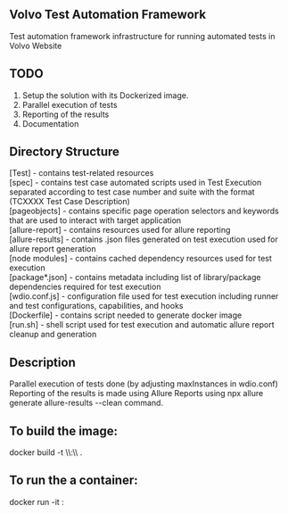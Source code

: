 ## Volvo  Test Automation Framework 
Test automation framework infrastructure for running automated tests in Volvo Website

## TODO
1. Setup the solution with its Dockerized image.
2. Parallel execution of tests
3. Reporting of the results
4. Documentation 

## Directory Structure
[Test] - contains test-related resources    
[spec] - contains test case automated scripts used in Test Execution separated according to test case number and suite with the format (TCXXXX Test Case Description)    
[pageobjects] - contains specific page operation selectors and keywords that are used to interact with target application   
[allure-report] - contains resources used for allure reporting    
[allure-results] - contains .json files generated on test execution used for allure report generation    
[node modules] - contains cached dependency resources used for test execution   
[package*.json] - contains metadata including list of library/package dependencies required for test execution    
[wdio.conf.js] - configuration file used for test execution including runner and test configurations, capabilities, and hooks   
[Dockerfile] - contains script needed to generate docker image   
[run.sh] - shell script used for test execution and automatic allure report cleanup and generation  

## Description
Parallel execution of tests done (by adjusting maxInstances in wdio.conf)  
Reporting of the results is made using Allure Reports using npx allure generate allure-results --clean  command.

## To build the image:
docker build -t \\<docker image name>\\:\\<version number>\\ .

## To run the a container:
  docker run -it <docker image name>:<version number>
